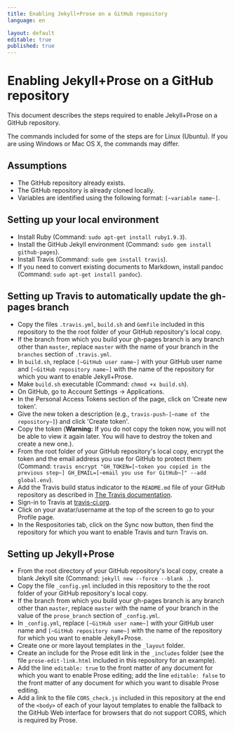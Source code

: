 ```yaml
---
title: Enabling Jekyll+Prose on a GitHub repository
language: en

layout: default
editable: true
published: true
---
```


# Enabling Jekyll+Prose on a GitHub repository

This document describes the steps required to enable Jekyll+Prose on a GitHub repository.

The commands included for some of the steps are for Linux (Ubuntu). If you are using Windows or Mac OS X, the commands may differ.

## Assumptions

* The GitHub repository already exists.
* The GitHub repository is already cloned locally.
* Variables are identified using the following format: `[~variable name~]`.

## Setting up your local environment

* Install Ruby (Command: `sudo apt-get install ruby1.9.3`).
* Install the GitHub Jekyll environment (Command: `sudo gem install github-pages`).
* Install Travis (Command: `sudo gem install travis`).
* If you need to convert existing documents to Markdown, install pandoc (Command: `sudo apt-get install pandoc`).

## Setting up Travis to automatically update the gh-pages branch

* Copy the files `.travis.yml`, `build.sh` and `Gemfile` included in this repository to the the root folder of your GitHub repository's local copy.
* If the branch from which you build your gh-pages branch is any branch other than `master`, replace `master` with the name of your branch in the `branches` section of `.travis.yml`.
* In `build.sh`, replace `[~GitHub user name~]` with your GitHub user name and `[~GitHub repository name~]` with the name of the repository for which you want to enable Jekyll+Prose.
* Make `build.sh` executable (Command: `chmod +x build.sh`).
* On GitHub, go to Account Settings -> Applications.
* In the Personal Access Tokens section of the page, click on 'Create new token'.
* Give the new token a description (e.g., `travis-push-[~name of the repository~]`) and click 'Create token'.
* Copy the token (**Warning:** If you do not copy the token now, you will not be able to view it again later. You will have to destroy the token and create a new one.).
* From the root folder of your GitHub repository's local copy, encrypt the token and the email address you use for GitHub to protect them (Command: `travis encrypt "GH_TOKEN=[~token you copied in the previous step~] GH_EMAIL=[~email you use for GitHub~]" --add global.env`).
* Add the Travis build status indicator to the `README.md` file of your GitHub repository as described in [The Travis documentation](http://about.travis-ci.org/docs/user/status-images/#Adding-Status-Images-to-README-Files).
* Sign-in to Travis at [travis-ci.org](http://travis-ci.org/).
* Click on your avatar/username at the top of the screen to go to your Profile page.
* In the Respositories tab, click on the Sync now button, then find the repository for which you want to enable Travis and turn Travis on.

## Setting up Jekyll+Prose

* From the root directory of your GitHub repository's local copy, create a blank Jekyll site (Command: `jekyll new --force --blank .`).
* Copy the file `_config.yml` included in this repository to the the root folder of your GitHub repository's local copy.
* If the branch from which you build your gh-pages branch is any branch other than `master`, replace `master` with the name of your branch in the value of the `prose_branch` section of `_config.yml`.
* In `_config.yml`, replace `[~GitHub user name~]` with your GitHub user name and `[~GitHub repository name~]` with the name of the repository for which you want to enable Jekyll+Prose.
* Create one or more layout templates in the `_layout` folder.
* Create an include for the Prose edit link in the `_includes` folder (see the file `prose-edit-link.html` included in this repository for an example).
* Add the line `editable: true` to the front matter of any document for which you want to enable Prose editing; add the line `editable: false` to the front matter of any document for which you want to disable Prose editing.
* Add a link to the file `CORS_check.js` included in this repository at the end of the `<body>` of each of your layout templates to enable the fallback to the GitHub Web interface for browsers that do not support CORS, which is required by Prose.

